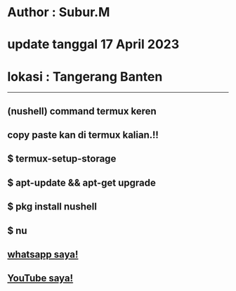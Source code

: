 # Author : Subur.M
# update tanggal 17 April 2023
# lokasi : Tangerang Banten 
--------------------------
(nushell) command termux keren
--------------------------
copy paste kan di termux kalian.!!
--------------------------
$ termux-setup-storage
--------------------------
$ apt-update && apt-get upgrade
--------------------------
$ pkg install nushell
--------------------------
$ nu
--------------------------
[whatsapp saya!](https://wa.me/+6288213415826)
--------------------------
[YouTube saya!](https://youtube.com/@abash-tchannel)
--------------------------